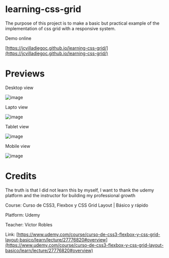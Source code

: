 # learning-css-grid
The purpose of this project is to make a basic but practical example of the implementation of css grid with a responsive system.

Demo online

[https://jcvilladiegoc.github.io/learning-css-grid/](https://jcvilladiegoc.github.io/learning-css-grid/)

# Previews

Desktop view

![image](https://user-images.githubusercontent.com/30032286/228401030-156764f2-b2a9-4240-8a76-ead31be1f5de.png)

Lapto view

![image](https://user-images.githubusercontent.com/30032286/228400758-9f510997-a492-43ea-b825-af76a83709e2.png)

Tablet view

![image](https://user-images.githubusercontent.com/30032286/228400664-b0637360-3bea-44cd-9652-c081d2faf875.png)

Mobile view

![image](https://user-images.githubusercontent.com/30032286/228400571-aeff8770-ac90-4315-8832-9293cf34722a.png)

# Credits

The truth is that I did not learn this by myself, I want to thank the udemy platform and the instructor for building my professional growth

Course: Curso de CSS3, Flexbox y CSS Grid Layout | Básico y rápido

Platform: Udemy

Teacher: Víctor Robles

Link: [https://www.udemy.com/course/curso-de-css3-flexbox-y-css-grid-layout-basico/learn/lecture/27776820#overview](https://www.udemy.com/course/curso-de-css3-flexbox-y-css-grid-layout-basico/learn/lecture/27776820#overview)
